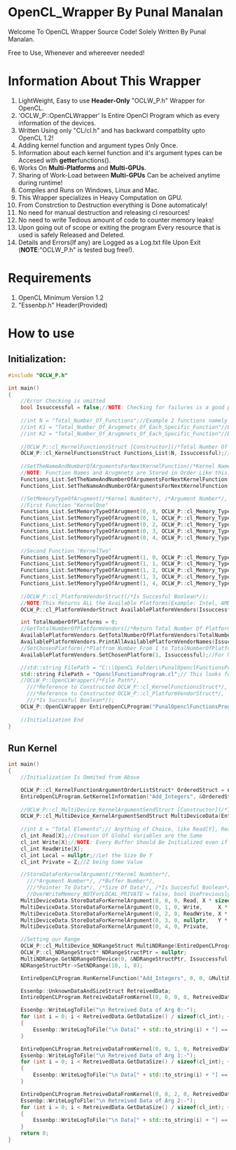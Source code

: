 # OpenCL_Wrapper By Punal Manalan
Welcome To OpenCL Wrapper Source Code!
Solely Written By Punal Manalan.

Free to Use, Whenever and whereever needed!

# Information About This Wrapper
1. LightWeight, Easy to use **Header-Only** "OCLW_P.h" Wrapper for OpenCL.
2. 'OCLW_P::OpenCLWrapper' Is Entire OpenCl Program which as every information of the devices.
3. Written Using only "CL/cl.h" and has backward compatblity upto OpenCL 1.2!
4. Adding kernel function and argument types Only Once.
5. Information about each kernel function and it's argument types can be Accesed with **getter**functions().
6. Works On **Multi-Platforms** and **Multi-GPUs**.
7. Sharing of Work-Load between **Multi-GPUs** Can be acheived anytime during runtime!
9. Compiles and Runs on Windows, Linux and Mac.
10. This Wrapper specializes in Heavy Computation on GPU.
11. From Constrction to Destruction everything is Done automaticaly!
12. No need for manual destruction and releasing cl resources!
13. No need to write Tedious amount of code to counter memory leaks!
14. Upon going out of scope or exiting the program Every resource that is used is safely Released and Deleted.
15. Details and Errors(If any) are Logged as a Log.txt file Upon Exit (**NOTE**:"OCLW_P.h" is tested bug free!).

# Requirements
1. OpenCL Minimum Version 1.2
2. "Essenbp.h" Header(Provided)

# How to use
## Initialization:
```c++
#include "OCLW_P.h"

int main()
{	
	//Error Checking is omitted
	bool Issuccessful = false;//NOTE: Checking for failures is a good practice!
	
	//int N = "Total_Number_Of_Functions";//Example 2 functions namely "KernelOne" & "KernelTwo"//Function Names are Case and Symbol Sensitive
	//int K1 = "Total_Number_Of_Arugmnets_Of_Each_Specific_Function"//Example: 5 Argument: 2 input And 1 Output
	//int K2 = "Total_Number_Of_Arugmnets_Of_Each_Specific_Function"//Example: 5 Argument: 2 input And 1 Output
	
	//OCLW_P::cl_KernelFunctionsStruct [Constructor](/*Total Number Of Functions*/, /*Is Succesful Boolean*/);
	OCLW_P::cl_KernelFunctionsStruct Functions_List(N, Issuccessful);// Specify The Total Number of functions to add
	
	//SetTheNameAndNumberOfArgumentsForNextKernelFunction(/*Kernel Name*/, /*Total Number Of Arguments*/, /*Is Succesful Boolean*/);
	//NOTE: Function Names and Arugmnets are Stored in Order Like this: First->Second...->Last == (1,2...,N)
	Functions_List.SetTheNameAndNumberOfArgumentsForNextKernelFunction("KernelOne", K1, Issuccessful);// 1st Function
	Functions_List.SetTheNameAndNumberOfArgumentsForNextKernelFunction("KernelTwo", K2, Issuccessful);// 2nd Function

	//SetMemoryTypeOfArugment(/*Kernel Numbter*/, /*Argument Number*/, /*Argument Type*/, /*Is Succesful Boolean*/);
	//First Function "KernelOne"
	Functions_List.SetMemoryTypeOfArugment(0, 0, OCLW_P::cl_Memory_Type::CL_READ_ONLY, Issuccessful);
	Functions_List.SetMemoryTypeOfArugment(0, 1, OCLW_P::cl_Memory_Type::CL_WRITE_ONLY, Issuccessful);
	Functions_List.SetMemoryTypeOfArugment(0, 2, OCLW_P::cl_Memory_Type::CL_READ_AND_WRITE, Issuccessful);
	Functions_List.SetMemoryTypeOfArugment(0, 3, OCLW_P::cl_Memory_Type::CL_LOCALENUM, Issuccessful);
	Functions_List.SetMemoryTypeOfArugment(0, 4, OCLW_P::cl_Memory_Type::CL_PRIVATE, Issuccessful);
	
	//Second Function "KernelTwo"
	Functions_List.SetMemoryTypeOfArugment(1, 0, OCLW_P::cl_Memory_Type::CL_READ_ONLY, Issuccessful);
	Functions_List.SetMemoryTypeOfArugment(1, 1, OCLW_P::cl_Memory_Type::CL_WRITE_ONLY, Issuccessful);
	Functions_List.SetMemoryTypeOfArugment(1, 2, OCLW_P::cl_Memory_Type::CL_READ_AND_WRITE, Issuccessful);
	Functions_List.SetMemoryTypeOfArugment(1, 3, OCLW_P::cl_Memory_Type::CL_LOCALENUM, Issuccessful);
	Functions_List.SetMemoryTypeOfArugment(1, 4, OCLW_P::cl_Memory_Type::CL_PRIVATE, Issuccessful);
	
	//OCLW_P::cl_PlatformVendorStruct(/*Is Succesful Boolean*/);
	//NOTE:This Returns ALL the Available Platforms(Example: Intel, AMD, Nvdia)
	OCLW_P::cl_PlatformVendorStruct AvailablePlatformVendors(Issuccessful);

	int TotalNumberOfPlatforms = 0;
	//GetTotalNumberOfPlatformVendors(/*Return Total Number Of Platforms*/, /*Is Succesful Boolean*/);
	AvailablePlatformVendors.GetTotalNumberOfPlatformVendors(TotalNumberOfPlatforms, Issuccessful);
	AvailablePlatformVendors.PrintAllAvailablePlatformVendorNames(Issuccessful);// Prints These In Log.txt
	//SetChosenPlatform(/*Platfrom Number From 1 to TotalNumberOfPlatforms*/, /*Is Succesful Boolean*/);
	AvailablePlatformVendors.SetChosenPlatform(1, Issuccessful);//For Me AMD is the First Platform(GPU), Intel is Second Platform(CPU)

	//std::string FilePath = "C:\\OpenCL Folder\\PunalOpenclFunctionsProgram.cl";// Is Direct Path
	std::string FilePath = "OpenclFunctionsProgram.cl";// This looks for the file in program location
	//OCLW_P::OpenCLWrapper(/*File Path*/,
      ///*Reference to Constructed OCLW_P::cl_KernelFunctionsStruct*/,
      ///*Reference to Constructed OCLW_P::cl_PlatformVendorStruct*/,
      ///*Is Succesful Boolean*/);
	OCLW_P::OpenCLWrapper EntireOpenCLProgram("PunalOpenclFunctionsProgram.cl", &Functions_List, &AvailablePlatformVendors, Issuccessful);
	
	//Initialization End
}
```

## Run Kernel
```c++
int main()
{	
	//Initialization Is Ommited from Above

	OCLW_P::cl_KernelFunctionArgumentOrderListStruct* OrderedStruct = nullptr;// No need to free it since it is only pointing to The One Inside
	EntireOpenCLProgram.GetKernelInformation("Add_Integers", &OrderedStruct, Issuccessful);//This Gets the Pointer to Argument List Order Created in Initialization
	
	//OCLW_P::cl_MultiDevice_KernelArgumentSendStruct [Constructor](/*Total Number Of Devices*/,  ,/*Is Succesful Boolean*/);
	OCLW_P::cl_MultiDevice_KernelArgumentSendStruct MultiDeviceData(EntireOpenCLProgram.GetTotalNumberOfDevices(), OrderedStruct, Issuccessful);
	
	//int X = "Total Elements";// Anything of Choice, like Read[Y], ReadWrite[Z] etc
	cl_int Read[X];//Creation Of Global Variables are the Same
	cl_int Write[X];//NOTE: Every Buffer Should Be Initialized even if Write[X] Buffer's Element's value are 0
	cl_int ReadWrite[X];
	cl_int Local = nullptr;//Let the Size Be Y
	cl_int Private = Z;//Z being Some Value

	//StoreDataForKernelArgument(/*Kernel Numbter*/,
      ///*Argument Number*/, /*Buffer Number*/,
      ///*Pointer To Data*/, /*Size Of Data*/, /*Is Succesful Boolean*/,
      //OverWriteMemory_NOTForLOCAL_PRIVATE = false, bool UsePreviouslyAllocatedMemoryOnBuffer = false);//These Two Are Optional, To be Used Only after Storing Data Atleast Once
	MultiDeviceData.StoreDataForKernelArgument(0, 0, 0, Read, X * sizeof(cl_int), Issuccessful);
	MultiDeviceData.StoreDataForKernelArgument(0, 1, 0, Write,     X * sizeof(cl_int), Issuccessful);
	MultiDeviceData.StoreDataForKernelArgument(0, 2, 0, ReadWrite, X * sizeof(cl_int), Issuccessful);
	MultiDeviceData.StoreDataForKernelArgument(0, 3, 0, nullptr,   Y * sizeof(cl_int), Issuccessful);
	MultiDeviceData.StoreDataForKernelArgument(0, 4, 0, Private, 	   sizeof(cl_int), Issuccessful);

	//Setting our Range
	OCLW_P::cl_MultiDevice_NDRangeStruct MultiNDRange(EntireOpenCLProgram.GetTotalNumberOfDevices(), Issuccessful);
	OCLW_P::cl_NDRangeStruct* NDRangeStructPtr = nullptr;
	MultiNDRange.GetNDRangeOfDevice(0, &NDRangeStructPtr, Issuccessful);
	NDRangeStructPtr->SetNDRange(10, 1, 0);

	EntireOpenCLProgram.RunKernelFunction("Add_Integers", 0, 0, &MultiNDRange, Issuccessful, &MultiDeviceData);

	Essenbp::UnknownDataAndSizeStruct RetreivedData;
	EntireOpenCLProgram.RetreiveDataFromKernel(0, 0, 0, 0, RetreivedData, Issuccessful);

	Essenbp::WriteLogToFile("\n Retreived Data of Arg 0:-");
	for (int i = 0; i < RetreivedData.GetDataSize() / sizeof(cl_int); ++i)
	{
		Essenbp::WriteLogToFile("\n Data[" + std::to_string(i) + "] == " + std::to_string(((int*)RetreivedData.GetData())[i]));
	}

	EntireOpenCLProgram.RetreiveDataFromKernel(0, 0, 1, 0, RetreivedData, Issuccessful);
	Essenbp::WriteLogToFile("\n Retreived Data of Arg 1:-");
	for (int i = 0; i < RetreivedData.GetDataSize() / sizeof(cl_int); ++i)
	{
		Essenbp::WriteLogToFile("\n Data[" + std::to_string(i) + "] == " + std::to_string(((int*)RetreivedData.GetData())[i]));
	}

	EntireOpenCLProgram.RetreiveDataFromKernel(0, 0, 2, 0, RetreivedData, Issuccessful);	
	Essenbp::WriteLogToFile("\n Retreived Data of Arg 2:-");
	for (int i = 0; i < RetreivedData.GetDataSize() / sizeof(cl_int); ++i)
	{
		Essenbp::WriteLogToFile("\n Data[" + std::to_string(i) + "] == " + std::to_string(((int*)RetreivedData.GetData())[i]));
	}
	return 0;
}
```

